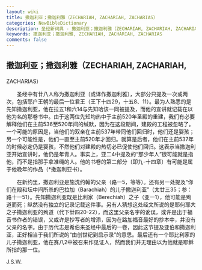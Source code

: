 ```yaml
---
layout: wiki
title: 撒迦利亚；撒迦利雅（ZECHARIAH, ZACHARIAH, ZACHARIAS）
categories: NewBibleDictionary
description: 圣经新词典 - 撒迦利亚；撒迦利雅（ZECHARIAH, ZACHARIAH, ZACHARIAS）
keywords: 撒迦利亚；撒迦利雅, ZECHARIAH, ZACHARIAH, ZACHARIAS
comments: false
---
```


## 撒迦利亚；撒迦利雅（ZECHARIAH, ZACHARIAH,

ZACHARIAS）

　　圣经中有廿八人称为撒迦利亚〔或译作撒迦利雅〕，大部分只提及一次或两次，包括耶户王朝的最后一位君王（王下十四29，十五8、11）。最为人熟悉的是先知撒迦利亚，他在拉五1和六14与先知哈该一同被提及，而他的宣讲就记载在以他为名的那卷书中。由于这两位先知均热中于主前520年圣殿的重建，我们有必要解释他们在主前536至520年间的缄默，因为在这段期间，建殿的工程被忽略了。一个可能的原因是，当他们的双亲在主前537年带同他们回归时，他们还是婴孩；另一个可能性是，他们一直至主前520年才回归。就算是后者，他们在主前537年的时候必定仍是婴孩，不然他们对建殿的热切必已促使他们回归。这表示当撒迦利亚开始宣讲时，他仍是年青人。事实上，亚二4中提及的“那少年人”很可能就是指他，而不是指那手拿准绳的人。他的书卷的第二部分〔即九-十四章〕有可能是属于他晚年的作品（*撒迦利亚书）。

　　在新约里，撒迦利亚是施洗约翰的父亲（路一5，等等）。还有另一处提及“你们在殿和坛中间所杀的巴拉加（Barachiah）的儿子撒迦利亚”（太廿三35；参：路十一51）。先知撒迦利亚既是比利家（Berechiah）之子（亚一1），他可能是殉道而死；纵然没有独立的记录记载这件事。另有人猜想这处经文所说的是耶何耶大之子撒迦利亚的殉道（代下廿四20-22），而这里父亲名字的讹误，或许是出于福音书作者的错误，又或许是抄写者的增添，因为在路加福音最好的抄本中，并没有父亲的名字。由于历代志是希伯来圣经中最后的一卷，因此这节提及亚伯和撒迦利亚，正好相当于我们所说的“由创世纪到启示录”的意思。最后还有一个耶比利家的儿子撒迦利亚，他在赛八2中被召来作见证人，然而我们并无理由以为他就是耶稣所指的那一位。

J.S.W.








